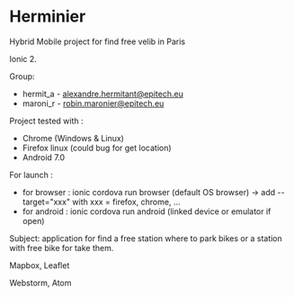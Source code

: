 # Herminier
Hybrid Mobile project for find free velib in Paris

Ionic 2.

Group:
- hermit_a - alexandre.hermitant@epitech.eu
- maroni_r - robin.maronier@epitech.eu

Project tested with :
- Chrome (Windows & Linux)
- Firefox linux (could bug for get location)
- Android 7.0

For launch :
- for browser : ionic cordova run browser (default OS browser) -> add --target="xxx" with xxx = firefox, chrome, ...
- for android : ionic cordova run android (linked device or emulator if open)

Subject: application for find a free station where to park bikes or a station with free bike for take them.

Mapbox, Leaflet

Webstorm, Atom

